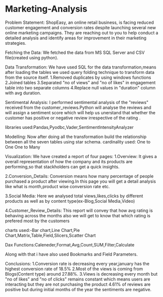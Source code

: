 # Marketing-Analysis
Problem Statement:
ShopEasy, an online retail business, is facing reduced customer engagement and conversion rates despite launching several new online marketing campaigns. They are reaching out to you to help conduct a detailed analysis and identify areas for improvement in their marketing strategies.

Fetching the Data:
We fetched the data from MS SQL Server and CSV file(created using python).

Data Transformation:
We have used SQL for the data transformation,means after loading the tables we used query folding technique to transform data from the source
itself.
1.Removed duplicates by using windows functions
2.Joined tables
3.Separated "no of views" and "no of likes" in engagement table into two separate columns
4.Replace null values in "duration" column with avg duration.

Sentimental Analysis:
I performed sentimental analysis of the "reviews" received from the customer_reviews.Python will analyse the reviews and will assign a sentiment score which will help us unerstand that whether the customer has positive or negative review irrespective of the rating .

libraries used:Pandas,Pyodbc,Vader,SentimentIntensityAnalyzer

Modelling:
Now after doing all the transformation build the relationship between all the seven tables using star schema.
cardinality used:
One to One
One to Many

Visualization:
We have created a report of four pages:
1.Overview:
It gives a overall representation of how the company and its products are performing,so that stackholders can get a quick insights.

2.Conversion_Details:
Conversion means how many percentage of people purchased a product after viewing.In this page you will get a detail analysis like 
what is month,product wise conversion rate etc.

3.Social Media:
Here we analysed total views,likes,clicks by different products as well as by content type(ex-Blog,Social Media,Video)

4.Customer_Review_Details:
This report will convey that how avg rating is behaving across the months also we will get to know that which rating is prefered most by the customers

charts used:-Bar chart,Line Chart,Pie Chart,Matrix,Table,Field,Slicers,Scatter Chart

Dax Functions:Caleneder,Format,Avg,Count,SUM,Filter,Calculate

Along with that i have also used Bookmarks and Field Parameters.

Conclusions:
1.Conversion rate is decreasing every year,january has the highest conversion rate of 18.5%
2.Most of the views is coming from Blogs(Content type) around 27.88%.
3.Views is decreasing every month but "no of likes" and "no of clicks" remains constant which means users are interacting but they are not purchasing the product
4.61% of reviews are positive but during initial months of the year the sentiments are negative. 








